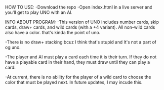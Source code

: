 
HOW TO USE:
-Download the repo
-Open index.html in a live server and you'll get to play UNO with an AI.


INFO ABOUT PROGRAM:
-This version of UNO includes number cards, skip cards, draw+ cards,  and wild cards (with a +4 variant). All non-wild cards also have a color. that's kinda the point of uno.

-There is no draw+ stacking bcuz I think that's stupid and It's not a part of og uno.

-The player and AI must play a card each time it is their turn. If they do not have
a playable card in their hand, they must draw until they can play a card. 

-At current, there is no ability for the player of a wild card to choose the color that must be played next. In future updates, I may incude this.